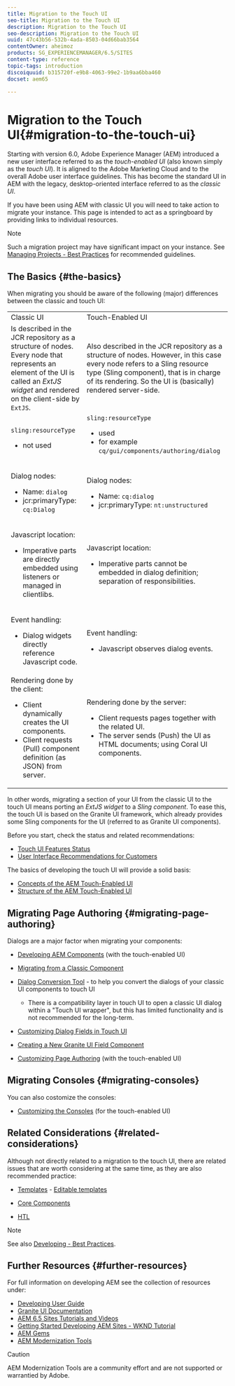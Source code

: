 ```yaml
---
title: Migration to the Touch UI
seo-title: Migration to the Touch UI
description: Migration to the Touch UI
seo-description: Migration to the Touch UI
uuid: 47c43b56-532b-4ada-8503-04d66bab3564
contentOwner: aheimoz
products: SG_EXPERIENCEMANAGER/6.5/SITES
content-type: reference
topic-tags: introduction
discoiquuid: b315720f-e9b8-4063-99e2-1b9aa6bba460
docset: aem65

---
```


# Migration to the Touch UI{#migration-to-the-touch-ui}

Starting with version 6.0, Adobe Experience Manager (AEM) introduced a new user interface referred to as the *touch-enabled UI* (also known simply as the *touch UI*). It is aligned to the Adobe Marketing Cloud and to the overall Adobe user interface guidelines. This has become the standard UI in AEM with the legacy, desktop-oriented interface referred to as the *classic UI*.

If you have been using AEM with classic UI you will need to take action to migrate your instance. This page is intended to act as a springboard by providing links to individual resources.

>[!NOTE]
>
>Such a migration project may have significant impact on your instance. See [Managing Projects - Best Practices](/help/managing/best-practices.md) for recommended guidelines.

## The Basics {#the-basics}

When migrating you should be aware of the following (major) differences between the classic and touch UI:

<table>
 <tbody>
  <tr>
   <td>Classic UI</td>
   <td>Touch-Enabled UI</td>
  </tr>
  <tr>
   <td>Is described in the JCR repository as a structure of nodes. Every node that represents an element of the UI is called an <em>ExtJS widget</em> and rendered on the client-side by <code>ExtJS</code>.</td>
   <td>Also described in the JCR repository as a structure of nodes. However, in this case every node refers to a Sling resource type (Sling component), that is in charge of its rendering. So the UI is (basically) rendered server-side.</td>
  </tr>
  <tr>
   <td><p><code>sling:resourceType</code></p>
    <ul>
     <li>not used</li>
    </ul> </td>
   <td><code>sling:resourceType</code>
    <ul>
     <li>used</li>
     <li>for example<br /> <code>cq/gui/components/authoring/dialog</code><br /> </li>
    </ul> </td>
  </tr>
  <tr>
   <td><p>Dialog nodes:</p>
    <ul>
     <li>Name: <code>dialog</code></li>
     <li>jcr:primaryType: <code>cq:Dialog</code></li>
    </ul> </td>
   <td><p>Dialog nodes:</p>
    <ul>
     <li>Name: <code>cq:dialog</code></li>
     <li>jcr:primaryType: <code>nt:unstructured</code></li>
    </ul> </td>
  </tr>
  <tr>
   <td><p>Javascript location:</p>
    <ul>
     <li>Imperative parts are directly embedded using listeners or managed in clientlibs.</li>
    </ul> </td>
   <td><p>Javascript location:</p>
    <ul>
     <li>Imperative parts cannot be embedded in dialog definition; separation of responsibilities.</li>
    </ul> </td>
  </tr>
  <tr>
   <td><p>Event handling:</p>
    <ul>
     <li>Dialog widgets directly reference Javascript code.</li>
    </ul> </td>
   <td><p>Event handling:</p>
    <ul>
     <li>Javascript observes dialog events.</li>
    </ul> </td>
  </tr>
  <tr>
   <td>Rendering done by the client:
    <ul>
     <li>Client dynamically creates the UI components.</li>
     <li>Client requests (Pull) component definition (as JSON) from server.</li>
    </ul> </td>
   <td>Rendering done by the server:
    <ul>
     <li>Client requests pages together with the related UI.</li>
     <li>The server sends (Push) the UI as HTML documents; using Coral UI components.<br /> </li>
    </ul> </td>
  </tr>
 </tbody>
</table>

In other words, migrating a section of your UI from the classic UI to the touch UI means porting an *ExtJS widget* to a *Sling component*. To ease this, the touch UI is based on the Granite UI framework, which already provides some Sling components for the UI (referred to as Granite UI components).

Before you start, check the status and related recommendations:

* [Touch UI Features Status](/help/release-notes/touch-ui-features-status.md)
* [User Interface Recommendations for Customers](/help/sites-deploying/ui-recommendations.md)

The basics of developing the touch UI will provide a solid basis:

* [Concepts of the AEM Touch-Enabled UI](/help/sites-developing/touch-ui-concepts.md)
* [Structure of the AEM Touch-Enabled UI](/help/sites-developing/touch-ui-structure.md)

## Migrating Page Authoring {#migrating-page-authoring}

Dialogs are a major factor when migrating your components:

* [Developing AEM Components](/help/sites-developing/developing-components.md) (with the touch-enabled UI)
* [Migrating from a Classic Component](/help/sites-developing/developing-components.md#migrating-from-a-classic-component)
* [Dialog Conversion Tool](/help/sites-developing/dialog-conversion.md) - to help you convert the dialogs of your classic UI components to touch UI

    * There is a compatibility layer in touch UI to open a classic UI dialog within a "Touch UI wrapper", but this has limited functionality and is not recommended for the long-term.

* [Customizing Dialog Fields in Touch UI](https://helpx.adobe.com/experience-manager/kt/eseminars/gems/aem-customizing-dialog-fields-in-touch-ui.html)
* [Creating a New Granite UI Field Component](/help/sites-developing/granite-ui-component.md)
* [Customizing Page Authoring](/help/sites-developing/customizing-page-authoring-touch.md) (with the touch-enabled UI)

## Migrating Consoles {#migrating-consoles}

You can also costomize the consoles:

* [Customizing the Consoles](/help/sites-developing/customizing-consoles-touch.md) (for the touch-enabled UI)

## Related Considerations {#related-considerations}

Although not directly related to a migration to the touch UI, there are related issues that are worth considering at the same time, as they are also recommended practice:

* [Templates](/help/sites-developing/templates.md) - [Editable templates](/help/sites-developing/page-templates-editable.md)

* [Core Components](https://helpx.adobe.com/experience-manager/core-components/user-guide.html)
* [HTL](https://helpx.adobe.com/experience-manager/htl/user-guide.html)

>[!NOTE]
>
>See also [Developing - Best Practices](/help/sites-developing/best-practices.md).

## Further Resources {#further-resources}

For full information on developing AEM see the collection of resources under:

* [Developing User Guide](/sites/developing/user-guide.html?topic=/experience-manager/6-5/sites/developing/morehelp/introduction.ug.js)
* [Granite UI Documentation](https://helpx.adobe.com/experience-manager/6-5/sites/developing/using/reference-materials/granite-ui/api/jcr_root/libs/granite/ui/index.html)
* [AEM 6.5 Sites Tutorials and Videos](https://helpx.adobe.com/experience-manager/kt/sites/index/aem-6-5-sites.html)
* [Getting Started Developing AEM Sites - WKND Tutorial](/help/sites-developing/getting-started.md)
* [AEM Gems](https://helpx.adobe.com/experience-manager/kt/eseminars/gems/aem-index.html)
* [AEM Modernization Tools](https://opensource.adobe.com/aem-modernize-tools/)

>[!CAUTION]
>
>AEM Modernization Tools are a community effort and are not supported or warrantied by Adobe.

